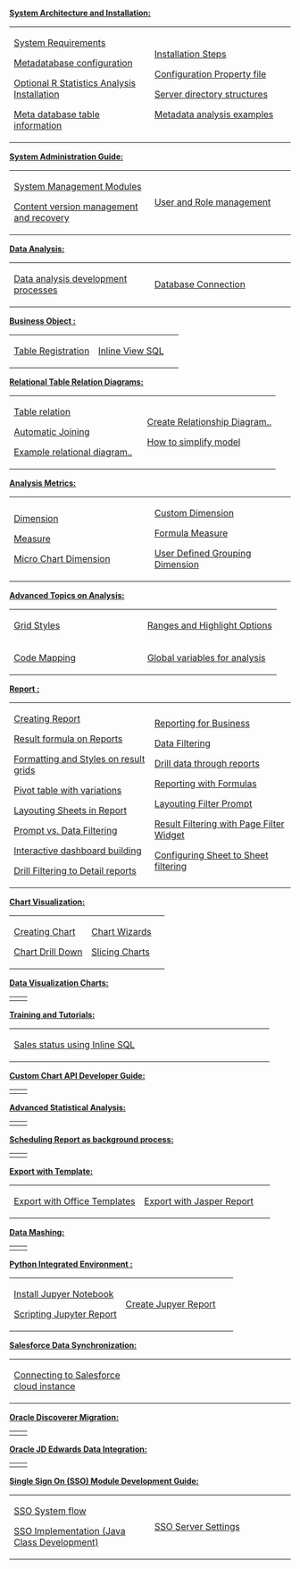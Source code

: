 **[System Architecture and Installation:](system_architecture_and_installation.jsp)**

<table class="contentstable" align="center">

<tbody>

<tr>

<td width="50%">

[System Requirements](system_requirements.jsp)  
<span class="linkdescr"></span>

[Metadatabase configuration](metadatabase_configuration.jsp)  
<span class="linkdescr"></span>

[Optional R Statistics Analysis Installation](optional_r_statistics_analysis_installation.jsp)  
<span class="linkdescr"></span>

[Meta database table information](meta_database_table_information.jsp)  
<span class="linkdescr"></span>

</td>

<td width="50%">

[Installation Steps](installation_steps.jsp)  
<span class="linkdescr"></span>

[Configuration Property file](configuration_property_file.jsp)  
<span class="linkdescr"></span>

[Server directory structures](server_directory_structures.jsp)  
<span class="linkdescr"></span>

[Metadata analysis examples](metadata_analysis_examples.jsp)  
<span class="linkdescr"></span>

</td>

</tr>

</tbody>

</table>

**[System Administration Guide:](system_administration_guide.jsp)**

<table class="contentstable" align="center">

<tbody>

<tr>

<td width="50%">

[System Management Modules](system_management_modules.jsp)  
<span class="linkdescr"></span>

[Content version management and recovery](content_version_management_and_recovery.jsp)  
<span class="linkdescr"></span>

</td>

<td width="50%">

[User and Role management](user_and_role_management_.jsp)  
<span class="linkdescr"></span>

</td>

</tr>

</tbody>

</table>

**[Data Analysis:](data_analysis.jsp)**

<table class="contentstable" align="center">

<tbody>

<tr>

<td width="50%">

[Data analysis development processes](data_analysis_development_processes.jsp)  
<span class="linkdescr"></span>

</td>

<td width="50%">

[Database Connection](database_connection.jsp)  
<span class="linkdescr"></span>

</td>

</tr>

</tbody>

</table>

**[Business Object :](business_object_.jsp)**

<table class="contentstable" align="center">

<tbody>

<tr>

<td width="50%">

[Table Registration](table_registration.jsp)  
<span class="linkdescr"></span>

</td>

<td width="50%">

[Inline View SQL](inline_view_sql.jsp)  
<span class="linkdescr"></span>

</td>

</tr>

</tbody>

</table>

**[Relational Table Relation Diagrams:](relational_table_relation_diagrams.jsp)**

<table class="contentstable" align="center">

<tbody>

<tr>

<td width="50%">

[Table relation](table_relation.jsp)  
<span class="linkdescr"></span>

[Automatic Joining](automatic_joining.jsp)  
<span class="linkdescr"></span>

[Example relational diagram..](example_relational_diagram___.jsp)  
<span class="linkdescr"></span>

</td>

<td width="50%">

[Create Relationship Diagram..](create_relationship_diagram___.jsp)  
<span class="linkdescr"></span>

[How to simplify model](how_to_simplify_model_.jsp)  
<span class="linkdescr"></span>

</td>

</tr>

</tbody>

</table>

**[Analysis Metrics:](analysis_metrics.jsp)**

<table class="contentstable" align="center">

<tbody>

<tr>

<td width="50%">

[Dimension](dimension.jsp)  
<span class="linkdescr"></span>

[Measure](measure.jsp)  
<span class="linkdescr"></span>

[Micro Chart Dimension](micro_chart_dimension.jsp)  
<span class="linkdescr"></span>

</td>

<td width="50%">

[Custom Dimension](custom_dimension.jsp)  
<span class="linkdescr"></span>

[Formula Measure](formula_measure.jsp)  
<span class="linkdescr"></span>

[User Defined Grouping Dimension](user_defined_grouping_dimension.jsp)  
<span class="linkdescr"></span>

</td>

</tr>

</tbody>

</table>

**[Advanced Topics on Analysis:](advanced_topics_on_analysis.jsp)**

<table class="contentstable" align="center">

<tbody>

<tr>

<td width="50%">

[Grid Styles](grid_styles.jsp)  
<span class="linkdescr"></span>

</td>

<td width="50%">

[Ranges and Highlight Options](ranges_and_highlight_options.jsp)  
<span class="linkdescr"></span>

</td>

</tr>

<tr>

<td width="50%">

[Code Mapping](code_mapping.jsp)  
<span class="linkdescr"></span>

</td>

<td width="50%">

[Global variables for analysis](global_variables_for_analysis.jsp)  
<span class="linkdescr"></span>

</td>

</tr>

</tbody>

</table>

**[Report :](report_.jsp)**

<table class="contentstable" align="center">

<tbody>

<tr>

<td width="50%">

[Creating Report](creating_report_.jsp)  
<span class="linkdescr"></span>

[Result formula on Reports](result_formula_on_reports.jsp)  
<span class="linkdescr"></span>

[Formatting and Styles on result grids](formatting_and_styles_on_result_grids.jsp)  
<span class="linkdescr"></span>

[Pivot table with variations](pivot_table_with_variations.jsp)  
<span class="linkdescr"></span>

[Layouting Sheets in Report](layouting_sheets_in_report_.jsp)  
<span class="linkdescr"></span>

[Prompt vs. Data Filtering](prompt_vs__data_filtering.jsp)  
<span class="linkdescr"></span>

[Interactive dashboard building](interactive_dashboard_building.jsp)  
<span class="linkdescr"></span>

[Drill Filtering to Detail reports](drill_filtering_to_detail_reports.jsp)  
<span class="linkdescr"></span>

</td>

<td width="50%">

[Reporting for Business](reporting_for_business.jsp)  
<span class="linkdescr"></span>

[Data Filtering](data_filtering.jsp)  
<span class="linkdescr"></span>

[Drill data through reports](drill_data_through_reports.jsp)  
<span class="linkdescr"></span>

[Reporting with Formulas](reporting_with_formulas.jsp)  
<span class="linkdescr"></span>

[Layouting Filter Prompt](layouting_filter_prompt_.jsp)  
<span class="linkdescr"></span>

[Result Filtering with Page Filter Widget](result_filtering_with_page_filter_widget_.jsp)  
<span class="linkdescr"></span>

[Configuring Sheet to Sheet filtering](configuring_sheet_to_sheet_filtering.jsp)  
<span class="linkdescr"></span>

</td>

</tr>

</tbody>

</table>

**[Chart Visualization:](chart_visualization.jsp)**

<table class="contentstable" align="center">

<tbody>

<tr>

<td width="50%">

[Creating Chart](creating_chart_.jsp)  
<span class="linkdescr"></span>

[Chart Drill Down](chart_drill_down.jsp)  
<span class="linkdescr"></span>

</td>

<td width="50%">

[Chart Wizards](chart_wizards.jsp)  
<span class="linkdescr"></span>

[Slicing Charts](slicing_charts.jsp)  
<span class="linkdescr"></span>

</td>

</tr>

</tbody>

</table>

**[Data Visualization Charts:](data_visualization_charts.jsp)**

<table class="contentstable" align="center">

<tbody>

<tr>

<td width="50%"></td>

<td width="50%"></td>

</tr>

</tbody>

</table>

**[Training and Tutorials:](training_and_tutorials.jsp)**

<table class="contentstable" align="center">

<tbody>

<tr>

<td width="50%">

[Sales status using Inline SQL](sales_status_using_inline_sql.jsp)  
<span class="linkdescr"></span>

</td>

<td width="50%"></td>

</tr>

</tbody>

</table>

**[Custom Chart API Developer Guide:](custom_chart_api_developer_guide.jsp)**

<table class="contentstable" align="center">

<tbody>

<tr>

<td width="50%"></td>

<td width="50%"></td>

</tr>

</tbody>

</table>

**[Advanced Statistical Analysis:](advanced_statistical_analysis.jsp)**

<table class="contentstable" align="center">

<tbody>

<tr>

<td width="50%"></td>

<td width="50%"></td>

</tr>

</tbody>

</table>

**[Scheduling Report as background process:](scheduling_report_as_background_process.jsp)**

<table class="contentstable" align="center">

<tbody>

<tr>

<td width="50%"></td>

<td width="50%"></td>

</tr>

</tbody>

</table>

**[Export with Template:](export_with_template.jsp)**

<table class="contentstable" align="center">

<tbody>

<tr>

<td width="50%">

[Export with Office Templates](export_with_office_templates.jsp)  
<span class="linkdescr"></span>

</td>

<td width="50%">

[Export with Jasper Report](export_with_jasper_report_.jsp)  
<span class="linkdescr"></span>

</td>

</tr>

</tbody>

</table>

**[Data Mashing:](data_mashing.jsp)**

<table class="contentstable" align="center">

<tbody>

<tr>

<td width="50%"></td>

<td width="50%"></td>

</tr>

</tbody>

</table>

**[Python Integrated Environment :](python_integrated_environment_.jsp)**

<table class="contentstable" align="center">

<tbody>

<tr>

<td width="50%">

[Install Jupyer Notebook](install_jupyer_notebook.jsp)  
<span class="linkdescr"></span>

[Scripting Jupyter Report](scripting_jupyter_report_.jsp)  
<span class="linkdescr"></span>

</td>

<td width="50%">

[Create Jupyer Report](create_jupyer_report_.jsp)  
<span class="linkdescr"></span>

</td>

</tr>

</tbody>

</table>

**[Salesforce Data Synchronization:](salesforce_data_synchronization.jsp)**

<table class="contentstable" align="center">

<tbody>

<tr>

<td width="50%">

[Connecting to Salesforce cloud instance](connecting_to_salesforce_cloud_instance.jsp)  
<span class="linkdescr"></span>

</td>

<td width="50%"></td>

</tr>

</tbody>

</table>

**[Oracle Discoverer Migration:](oracle_discoverer_migration.jsp)**

<table class="contentstable" align="center">

<tbody>

<tr>

<td width="50%"></td>

<td width="50%"></td>

</tr>

</tbody>

</table>

**[Oracle JD Edwards Data Integration:](oracle_jd_edwards_data_integration.jsp)**

<table class="contentstable" align="center">

<tbody>

<tr>

<td width="50%"></td>

<td width="50%"></td>

</tr>

</tbody>

</table>

**[Single Sign On (SSO) Module Development Guide:](single_sign_on__sso__module_development_guide.jsp)**

<table class="contentstable" align="center">

<tbody>

<tr>

<td width="50%">

[SSO System flow](sso_system_flow.jsp)  
<span class="linkdescr"></span>

[SSO Implementation (Java Class Development)](sso_implementation__java_class_development__.jsp)  
<span class="linkdescr"></span>

</td>

<td width="50%">

[SSO Server Settings](sso_server_settings.jsp)  
<span class="linkdescr"></span>

</td>

</tr>

</tbody>

</table>
